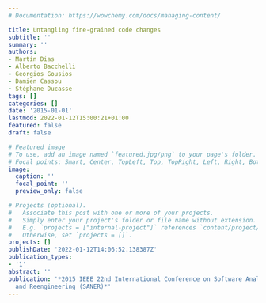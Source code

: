 ```yaml
---
# Documentation: https://wowchemy.com/docs/managing-content/

title: Untangling fine-grained code changes
subtitle: ''
summary: ''
authors:
- Martı́n Dias
- Alberto Bacchelli
- Georgios Gousios
- Damien Cassou
- Stéphane Ducasse
tags: []
categories: []
date: '2015-01-01'
lastmod: 2022-01-12T15:00:21+01:00
featured: false
draft: false

# Featured image
# To use, add an image named `featured.jpg/png` to your page's folder.
# Focal points: Smart, Center, TopLeft, Top, TopRight, Left, Right, BottomLeft, Bottom, BottomRight.
image:
  caption: ''
  focal_point: ''
  preview_only: false

# Projects (optional).
#   Associate this post with one or more of your projects.
#   Simply enter your project's folder or file name without extension.
#   E.g. `projects = ["internal-project"]` references `content/project/deep-learning/index.md`.
#   Otherwise, set `projects = []`.
projects: []
publishDate: '2022-01-12T14:06:52.138387Z'
publication_types:
- '1'
abstract: ''
publication: '*2015 IEEE 22nd International Conference on Software Analysis, Evolution,
  and Reengineering (SANER)*'
---
```

